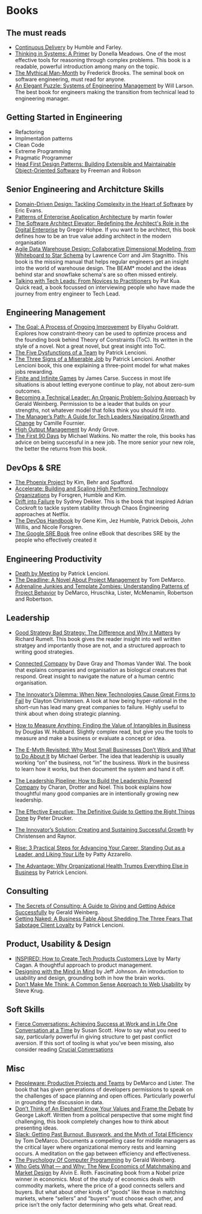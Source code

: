 
# Books


## The must reads
* [Continuous Delivery](https://www.amazon.com/Continuous-Delivery-Deployment-Automation-Addison-Wesley/dp/0321601912) by Humble and Farley. 
* [Thinking in Systems: A Primer](https://www.amazon.com/Thinking-Systems-Donella-H-Meadows/dp/1603580557) by Donella Meadows. One of the most effective tools for reasoning through complex problems. This book is a readable, powerful introduction among many on the topic.
* [The Mythical Man-Month](https://www.amazon.com/Mythical-Man-Month-Software-Engineering-Anniversary/dp/0201835959) by Frederick Brooks. The seminal book on software engineering, must read for anyone.
* [An Elegant Puzzle: Systems of Engineering Management](https://www.amazon.com/Elegant-Puzzle-Systems-Engineering-Management/dp/1732265186/) by Will Larson. The best book for engineers making the transition from technical lead to engineering manager.


## Getting Started in Engineering
* Refactoring
* Implmentation patterns
* Clean Code
* Extreme Programming
* Pragmatic Programmer
* [Head First Design Patterns: Building Extensible and Maintainable Object-Oriented Software](https://www.amazon.com/Head-First-Design-Patterns-Object-Oriented/dp/149207800X/) by Freeman and Robson

## Senior Engineering and Architcture Skills
* [Domain-Driven Design: Tackling Complexity in the Heart of Software](https://www.amazon.com/Domain-Driven-Design-Tackling-Complexity-Software/dp/0321125215/) by Eric Evans.
* [Patterns of Enterprise Application Architecture](https://www.amazon.com/Patterns-Enterprise-Application-Architecture-Martin/dp/0321127420) by martin fowler
* [The Software Architect Elevator: Redefining the Architect's Role in the Digital Enterprise](https://www.amazon.com/Software-Architect-Elevator-Redefining-Architects/dp/1492077542/) by Gregor Hohpe. If you want to be architect, this book defines how to be an true value adding architect in the modern organisation
* [Agile Data Warehouse Design: Collaborative Dimensional Modeling, from Whiteboard to Star Schema](https://www.amazon.com/Agile-Data-Warehouse-Design-Collaborative/dp/0956817203/) by Lawrence Corr and Jim Stagnitto. This book is the missing manual that helps regular engineers get an insight into the world of warehouse design. The BEAM* model and the ideas behind star and snowflake schema's are so often missed entirely. 
* [Talking with Tech Leads: From Novices to Practitioners](https://www.amazon.com/Talking-Tech-Leads-Novices-Practitioners/dp/150581748X) by Pat Kua. Quick read, a book focussed on interviewing people who have made the journey from entry engineer to Tech Lead.


## Engineering Management
*   [The Goal: A Process of Ongoing Improvement](https://www.amazon.com/Goal-Process-Ongoing-Improvement-ebook/dp/B002LHRM2O/) by Eliyahu Goldratt. Explores how constraint-theory can be used to optimize process and the founding book behind Theory of Constraints (ToC). Its written in the style of a novel. Not a great novel, but great insight into ToC.
*   [The Five Dysfunctions of a Team](https://www.amazon.com/Five-Dysfunctions-Team-Leadership-Fable/dp/0787960756/) by Patrick Lencioni.
*   [The Three Signs of a Miserable Job](https://www.amazon.com/Three-Signs-Miserable-Job/dp/8126552697/) by Patrick Lencioni. Another Lencioni book, this one explaining a three-point model for what makes jobs rewarding.
*   [Finite and Infinite Games](https://www.amazon.com/Finite-Infinite-Games-James-Carse-ebook/dp/B004W3FM4A/) by James Carse. Success in most life situations is about letting everyone continue to play, not about zero-sum outcomes. 
*   [Becoming a Technical Leader: An Organic Problem-Solving Approach](https://www.amazon.com/Becoming-Technical-Leader-Gerald-Weinberg-ebook/dp/B004J4VV3I/) by Gerald Weinberg. Permission to be a leader that builds on your strengths, not whatever model that folks think you should fit into.
*   [The Manager’s Path: A Guide for Tech Leaders Navigating Growth and Change](https://www.amazon.com/Managers-Path-Leaders-Navigating-Growth-ebook/dp/B06XP3GJ7F/) by Camille Fournier.
*   [High Output Management](https://www.amazon.com/High-Output-Management-Andrew-Grove-ebook/dp/B015VACHOK/) by Andy Grove.
*   [The First 90 Days](https://www.amazon.com/First-Days-Updated-Expanded-Strategies-ebook/dp/B00B6U63ZE/) by Michael Watkins. No matter the role, this books has advice on being successful in a new job. The more senior your new role, the better the returns from this book.

## DevOps & SRE
*   [The Phoenix Project](https://www.amazon.com/Phoenix-Project-DevOps-Helping-Business-ebook/dp/B078Y98RG8/) by Kim, Behr and Spafford.
*   [Accelerate: Building and Scaling High Performing Technology Organizations](https://www.amazon.com/Accelerate-Software-Performing-Technology-Organizations-ebook/dp/B07B9F83WM/) by Forsgren, Humble and Kim.
* [Drift into Failure](https://www.amazon.com/Drift-into-Failure-Sidney-Dekker/dp/1409422216) by Sydney Dekker. This is the book that inspired Adrian Cockroft to tackle system stability through Chaos Engineering approaches at Netflix. 
* [The DevOps Handbook](https://www.amazon.com/DevOps-Handbook-World-Class-Reliability-Organizations/dp/1950508404/) by Gene Kim, Jez Humble, Patrick Debois, John Willis, and Nicole Forsgren.
* [The Google SRE Book](https://sre.google/sre-book/table-of-contents/) free online eBook that describes SRE by the people who effectively created it

## Engineering Productivity
*   [Death by Meeting](https://www.amazon.com/Death-Meeting-Leadership-Business-Lencioni-ebook/dp/B008L03W7O/) by Patrick Lencioni.
*   [The Deadline: A Novel About Project Management](https://www.amazon.com/Deadline-Novel-About-Project-Management-ebook/dp/B006MN4RAS/) by Tom DeMarco.
*   [Adrenaline Junkies and Template Zombies: Understanding Patterns of Project Behavior](https://www.amazon.com/Adrenaline-Junkies-Template-Zombies-Understanding-ebook/dp/B00DY3KQHM/) by DeMarco, Hruschka, Lister, McMenamin, Robertson and Robertson.

## Leadership
*   [Good Strategy Bad Strategy: The Difference and Why it Matters](https://www.amazon.com/Good-Strategy-Bad-Difference-Matters-ebook/dp/B004J4WKEC/) by Richard Rumelt. This book gives the reader insight into well written stratgey and importantly those are not, and a structured approach to writing good strategies.
* [Connected Company](https://www.amazon.com/Connected-Company-Dave-Gray/dp/1491919477/) by Dave Gray and Thomas Vander Wal. The book that explains companies and organisation as biological creatures that respond. Great insight to navigate the nature of a human centric organisation.
*   [The Innovator’s Dilemma: When New Technologies Cause Great Firms to Fail](https://www.amazon.com/Innovators-Dilemma-Technologies-Management-Innovation-ebook/dp/B012BLTM6I/) by Clayton Christensen. A look at how being hyper-rational in the short-run has lead many great companies to failure. Highly useful to think about when doing strategic planning.
* [How to Measure Anything: Finding the Value of Intangibles in Business](https://www.amazon.com/How-Measure-Anything-Intangibles-Business/dp/1118539273) by Douglas W. Hubbard. Slightly complex read, but give you the tools to measure and make a business or evaluate a concept or idea. 

*   [The E-Myth Revisited: Why Most Small Businesses Don’t Work and What to Do About It](https://www.amazon.com/Myth-Revisited-Small-Businesses-About-ebook/dp/B000RO9VJK/) by Michael Gerber. The idea that leadership is usually working “on” the business, not “in” the business. Work in the business to learn how it works, but then document the system and hand it off.
*   [The Leadership Pipeline: How to Build the Leadership Powered Company](https://www.amazon.com/Leadership-Pipeline-Powered-Company-non-Franchise-ebook/dp/B004BA5776/) by Charan, Drotter and Noel. This book explains how thoughtful many good companies are in intentionally growing new leadership.
*   [The Effective Executive: The Definitive Guide to Getting the Right Things Done](https://www.amazon.com/Effective-Executive-Definitive-Harperbusiness-Essentials-ebook/dp/B01F1WZGNC/) by Peter Drucker.
*   [The Innovator’s Solution: Creating and Sustaining Successful Growth](https://www.amazon.com/Innovators-Solution-Creating-Sustaining-Successful-ebook/dp/B00E257S7C/) by Christensen and Raynor.
*   [Rise: 3 Practical Steps for Advancing Your Career, Standing Out as a Leader, and Liking Your Life](https://www.amazon.com/Rise-Practical-Advancing-Career-Standing-ebook/dp/B005NKH84S/) by Patty Azzarello.
*   [The Advantage: Why Organizational Health Trumps Everything Else in Business](https://www.amazon.com/Advantage-Enhanced-Organizational-Everything-Business-ebook/dp/B006ORWT3Y/) by Patrick Lencioni.


## Consulting
*   [The Secrets of Consulting: A Guide to Giving and Getting Advice Successfully](https://www.amazon.com/Secrets-Consulting-Giving-Getting-Successfully-ebook/dp/B004J35LHQ/) by Gerald Weinberg. 
* [Getting Naked: A Business Fable About Shedding The Three Fears That Sabotage Client Loyalty](https://www.amazon.com/Getting-Naked-Business-Shedding-Sabotage/dp/0787976393) by Patrick Lencioni.


## Product, Usability & Design
*   [INSPIRED: How to Create Tech Products Customers Love](https://www.amazon.com/INSPIRED-Create-Tech-Products-Customers-ebook/dp/B077NRB36N/) by Marty Cagan. A thoughtful approach to product management.
*   [Designing with the Mind in Mind](https://www.amazon.com/Designing-Mind-Second-Understanding-Guidelines/dp/0124079148/) by Jeff Johnson. An introduction to usability and design, grounding both in how the brain works. 
*   [Don’t Make Me Think: A Common Sense Approach to Web Usability](https://www.amazon.com/Dont-Make-Think-Revisited-Usability-ebook/dp/B00HJUBRPG/ref=mt_kindle?_encoding=UTF8&me=&qid=1532438796) by Steve Krug.


## Soft Skills
*   [Fierce Conversations: Achieving Success at Work and in Life One Conversation at a Time](https://www.amazon.com/Fierce-Conversations-Achieving-Success-Conversation-ebook/dp/B000P28V2M/) by Susan Scott. How to say what you need to say, particularly powerful in giving structure to get past conflict aversion. If this sort of tooling is what you've been missing, also consider reading [Crucial Conversations](https://www.amazon.com/Crucial-Conversations-Talking-Stakes-Second/dp/1469266822)


## Misc
*   [Peopleware: Productive Projects and Teams](https://www.amazon.com/Peopleware-Productive-Projects-Teams-3rd/dp/0321934113/ref=sr_1_1?s=books&ie=UTF8&qid=1532354245&sr=1-1&keywords=peopleware) by DeMarco and Lister. The book that has given generations of developers permissions to speak on the challenges of space planning and open offices. Particularly powerful in grounding the discussion in data.
*   [Don’t Think of An Elephant! Know Your Values and Frame the Debate](https://www.amazon.com/ALL-NEW-Dont-Think-Elephant-ebook/dp/B00NP9LHFA) by George Lakoff. Written from a political perspective that some might find challenging, this book completely changes how to think about presenting ideas. 
*   [Slack: Getting Past Burnout, Busywork, and the Myth of Total Efficiency](https://www.amazon.com/Slack-Getting-Burnout-Busywork-Efficiency-ebook/dp/B004SOVC2Y/) by Tom DeMarco. Documents a compelling case for middle managers as the critical layer where organizational memory rests and learning occurs. A meditation on the gap between efficiency and effectiveness.
*   [The Psychology Of Computer Programming](https://www.amazon.com/Psychology-Computer-Programming-Silver-Anniversary-ebook/dp/B004R9QACC/) by Gerald Weinberg.
* [Who Gets What ― and Why: The New Economics of Matchmaking and Market Design](https://www.amazon.com/Who-Gets-What-Why-Matchmaking/dp/0544705289/)  by Alvin E. Roth. Fascinating book from a Nobel prize winner in economics. Most of the study of economics deals with commodity markets, where the price of a good connects sellers and buyers. But what about other kinds of “goods” like those in matching markets, where “sellers” and “buyers” must choose each other, and price isn’t the only factor determining who gets what. Great read.
